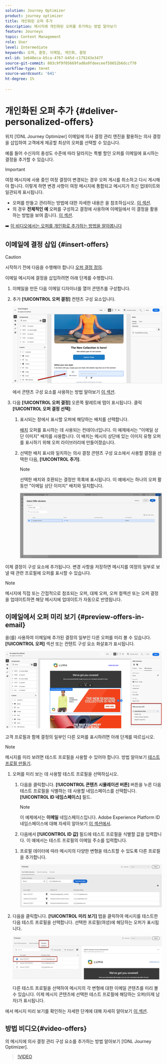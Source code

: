 ```yaml
---
solution: Journey Optimizer
product: journey optimizer
title: 개인화된 오퍼 추가
description: 메시지에 개인화된 오퍼를 추가하는 방법 알아보기
feature: Journeys
topic: Content Management
role: User
level: Intermediate
keywords: 오퍼, 결정, 이메일, 개인화, 결정
exl-id: 1e648eca-b5ca-4767-b45d-c179243e347f
source-git-commit: 803c9f9f05669fad0a9fdeeceef58652b6dccf70
workflow-type: tm+mt
source-wordcount: '641'
ht-degree: 1%

---
```


# 개인화된 오퍼 추가 {#deliver-personalized-offers}

위치 [!DNL Journey Optimizer] 이메일에 의사 결정 관리 엔진을 활용하는 의사 결정을 삽입하여 고객에게 제공할 최상의 오퍼를 선택할 수 있습니다.

예를 들어 수신자의 충성도 수준에 따라 달라지는 특별 할인 오퍼를 이메일에 표시하는 결정을 추가할 수 있습니다.

>[!IMPORTANT]
>
>여정 메시지에 사용 중인 여정 결정이 변경되는 경우 오퍼 게시를 취소하고 다시 게시해야 합니다.  이렇게 하면 변경 사항이 여정 메시지에 통합되고 메시지가 최신 업데이트와 일관되게 표시됩니다.

* 오퍼를 만들고 관리하는 방법에 대한 자세한 내용은 을 참조하십시오. [이 섹션](../offers/get-started/starting-offer-decisioning.md).
* 의 경우 **전체적인 예** 오퍼를 구성하고 결정에 사용하며 이메일에서 이 결정을 활용하는 방법을 보여 줍니다. [이 섹션](../offers/offers-e2e.md#insert-decision-in-email).

➡️ [이 비디오에서는 오퍼를 개인화로 추가하는 방법을 알아봅니다](#video-offers)

## 이메일에 결정 삽입 {#insert-offers}

>[!CAUTION]
>
>시작하기 전에 다음을 수행해야 합니다 [오퍼 결정 정의](../offers/offer-activities/create-offer-activities.md).

이메일 메시지에 결정을 삽입하려면 아래 단계를 수행합니다.

1. 이메일을 만든 다음 이메일 디자이너를 열어 콘텐츠를 구성합니다.

1. 추가 **[!UICONTROL 오퍼 결정]** 컨텐츠 구성 요소입니다.

   ![](assets/deliver-offer-component.png)

   에서 콘텐츠 구성 요소를 사용하는 방법 알아보기 [이 섹션](content-components.md).

1. 다음 **[!UICONTROL 오퍼 결정]** 오른쪽 팔레트에 탭이 표시됩니다. 클릭 **[!UICONTROL 오퍼 결정 선택]**:

   1. 표시되는 창에서 표시할 오퍼에 해당하는 배치를 선택합니다.

      [배치](../offers/offer-library/creating-placements.md) 오퍼를 표시하는 데 사용되는 컨테이너입니다. 이 예제에서는 &quot;이메일 상단 이미지&quot; 배치를 사용합니다. 이 배치는 메시지 상단에 있는 이미지 유형 오퍼를 표시하기 위해 오퍼 라이브러리에 만들어졌습니다.

   1. 선택한 배치 표시와 일치하는 의사 결정 콘텐츠 구성 요소에서 사용할 결정을 선택한 다음, **[!UICONTROL 추가]**.

      >[!NOTE]
      >
      >선택한 배치와 호환되는 결정만 목록에 표시됩니다. 이 예에서는 하나의 오퍼 활동만 &quot;이메일 상단 이미지&quot; 배치와 일치합니다.

      ![](assets/deliver-offer-placement.png)

이제 결정이 구성 요소에 추가됩니다. 변경 사항을 저장하면 메시지를 여정의 일부로 보낼 때 관련 프로필에 오퍼를 표시할 수 있습니다.

>[!NOTE]
>
>메시지에 직접 또는 간접적으로 참조되는 오퍼, 대체 오퍼, 오퍼 컬렉션 또는 오퍼 결정을 업데이트하면 해당 메시지에 업데이트가 자동으로 반영됩니다.

## 이메일에서 오퍼 미리 보기 {#preview-offers-in-email}

을(를) 사용하여 이메일에 추가된 결정의 일부인 다른 오퍼를 미리 볼 수 있습니다. **[!UICONTROL 오퍼]** 섹션 또는 컨텐트 구성 요소 화살표가 표시됩니다.

![](assets/deliver-offer-preview.png)

고객 프로필과 함께 결정의 일부인 다른 오퍼를 표시하려면 아래 단계를 따르십시오.

>[!NOTE]
>
>메시지를 미리 보려면 테스트 프로필을 사용할 수 있어야 합니다. 방법 알아보기 [테스트 프로필 만들기](../segment/creating-test-profiles.md).

1. 오퍼를 미리 보는 데 사용할 테스트 프로필을 선택하십시오.

   1. 다음을 클릭합니다. **[!UICONTROL 콘텐츠 시뮬레이션 버튼]** 버튼을 누른 다음 테스트 프로필을 식별하는 데 사용할 네임스페이스를 선택합니다. **[!UICONTROL ID 네임스페이스]** 필드.

      >[!NOTE]
      >
      >이 예제에서는 **이메일** 네임스페이스입니다. Adobe Experience Platform ID 네임스페이스에 대해 자세히 알아보기 [이 섹션에서](../segment/get-started-identity.md).

   1. 다음에서 **[!UICONTROL ID 값]** 필드에 테스트 프로필을 식별할 값을 입력합니다. 이 예에서는 테스트 프로필의 이메일 주소를 입력합니다.

   <!--For example enter smith@adobe.com and click the **[!UICONTROL Add profile]** button.-->

   1. 프로필 데이터에 따라 메시지의 다양한 변형을 테스트할 수 있도록 다른 프로필을 추가합니다.

      ![](assets/deliver-offer-test-profiles.png)


1. 다음을 클릭합니다. **[!UICONTROL 미리 보기]** 탭을 클릭하여 메시지를 테스트한 다음 테스트 프로필을 선택합니다. 선택한 프로필(여성)에 해당하는 오퍼가 표시됩니다.

   ![](assets/deliver-offer-test-profile-female-preview.png)

   다른 테스트 프로필을 선택하여 메시지의 각 변형에 대한 이메일 콘텐츠를 미리 볼 수 있습니다. 이제 메시지 콘텐츠에 선택한 테스트 프로필에 해당하는 오퍼(이제 남자)가 표시됩니다.

에서 메시지 미리 보기를 확인하는 자세한 단계에 대해 자세히 알아보기 [이 섹션](#preview-your-messages).

## 방법 비디오{#video-offers}

의 메시지에 의사 결정 관리 구성 요소를 추가하는 방법 알아보기 [!DNL Journey Optimizer].

>[!VIDEO](https://video.tv.adobe.com/v/334088?quality=12)
